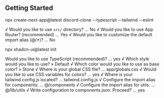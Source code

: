 ## Getting Started

npx create-next-app@latest discord-clone --typescript --tailwind --eslint

√ Would you like to use `src/` directory? ... No
√ Would you like to use App Router? (recommended) ... Yes
√ Would you like to customize the default import alias (@/*)? ... No

npx shadcn-ui@latest init

Would you like to use TypeScript (recommended)? ... yes
√ Which style would you like to use? » Default
√ Which color would you like to use as base color? » Stone
√ Where is your global CSS file? ... app/globals.css
√ Would you like to use CSS variables for colors? ... yes
√ Where is your tailwind.config.js located? ... tailwind.config.js
√ Configure the import alias for components: ... @/components
√ Configure the import alias for utils: ... @/lib/utils
√ Write configuration to components.json. Proceed? ... yes